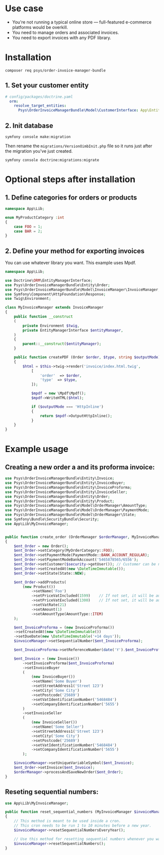 # Use case

- You're not running a typical online store — full-featured e-commerce platforms would be overkill.
- You need to manage orders and associated invoices.
- You need to export invoices with any PDF library.

# Installation

`composer req psys/order-invoice-manager-bundle`

## 1. Set your customer entity

``` yaml
# config/packages/doctrine.yaml
  orm:
    resolve_target_entities:                                                              
      Psys\OrderInvoiceManagerBundle\Model\CustomerInterface: App\Entity\YourCustomerEntity
```

## 2. Init database

``` command
symfony console make:migration
```
Then rename the `migrations/VersionOimbInit.php` file so it runs just after the migration you've just created.
``` command
symfony console doctrine:migrations:migrate
```

# Optional steps after installation

## 1. Define categories for orders or products

``` php
namespace App\Lib;

enum MyProductCategory :int
{
    case FOO = 1;
    case BAR = 2;
}
```

## 2. Define your method for exporting invoices

You can use whatever library you want. This example uses Mpdf. 
``` php
namespace App\Lib;

use Doctrine\ORM\EntityManagerInterface;
use Psys\OrderInvoiceManagerBundle\Entity\Order;
use Psys\OrderInvoiceManagerBundle\Model\InvoiceManager\InvoiceManager;
use Symfony\Component\HttpFoundation\Response;
use Twig\Environment;

class MyInvoiceManager extends InvoiceManager
{    
    public function __construct
    (
        private Environment $twig,
        private EntityManagerInterface $entityManager,
    )
    {
        parent::__construct($entityManager);
    }

    public function createPDF (Order $order, $type, string $outputMode)
    {        
        $html = $this->twig->render('invoice/index.html.twig', 
            [
                'order'  => $order,
                'type'  => $type,
            ]);

            $mpdf = new \Mpdf\Mpdf();
            $mpdf->WriteHTML($html);

            if ($outputMode === 'HttpInline') 
            {
                return $mpdf->OutputHttpInline();
            }
    }
}
```


# Example usage

## Creating a new order a and its proforma invoice:
``` php
use Psys\OrderInvoiceManagerBundle\Entity\Invoice;
use Psys\OrderInvoiceManagerBundle\Entity\InvoiceBuyer;
use Psys\OrderInvoiceManagerBundle\Entity\InvoiceProforma;
use Psys\OrderInvoiceManagerBundle\Entity\InvoiceSeller;
use Psys\OrderInvoiceManagerBundle\Entity\Order;
use Psys\OrderInvoiceManagerBundle\Entity\Product;
use Psys\OrderInvoiceManagerBundle\Model\OrderManager\AmountType;
use Psys\OrderInvoiceManagerBundle\Model\OrderManager\PaymentMode;
use Psys\OrderInvoiceManagerBundle\Model\OrderManager\State;
use Symfony\Bundle\SecurityBundle\Security;
use App\Lib\MyInvoiceManager;


public function create_order (OrderManager $orderManager, MyInvoiceManager $invoiceManager, Security $security)
{       
    $ent_Order = new Order();
    $ent_Order->setCategory(MyOrderCategory::FOO);
    $ent_Order->setPaymentMode(PaymentMode::BANK_ACCOUNT_REGULAR);
    $ent_Order->setPaymentModeBankAccount('5465878565/6556');
    $ent_Order->setCustomer($security->getUser()); // Customer can be null
    $ent_Order->setCreatedAt(new \DateTimeImmutable());
    $ent_Order->setState(State::NEW);

    $ent_Order->addProducts(
        (new Product())
            ->setName('Foo')
            ->setPriceVatIncluded(1599)    // If not set, it will be automatically calculated from price exclusive of VAT
            ->setPriceVatExcluded(1300)    // If not set, it will be automatically calculated from price inclusive of VAT
            ->setVatRate(21)
            ->setAmount(1)
            ->setAmountType(AmountType::ITEM)
    );

    $ent_InvoiceProforma = (new InvoiceProforma())
    ->setCreatedAt(new \DateTimeImmutable())
    ->setDueDate(new \DateTimeImmutable('+14 days'));
    $invoiceManager->setSequentialNumber($ent_InvoiceProforma);

    $ent_InvoiceProforma->setReferenceNumber(date('Y').$ent_InvoiceProforma->getSequentialNumber()); // Use custom formatting for the reference number

    $ent_Invoice = (new Invoice())
        ->setInvoiceProforma($ent_InvoiceProforma)
        ->setInvoiceBuyer
        (
            (new InvoiceBuyer())
            ->setName('Some Buyer')
            ->setStreetAddress1('Street 123')
            ->setCity('Some City')
            ->setPostcode('25689')
            ->setVatIdentificationNumber('5468484')
            ->setCompanyIdentificationNumber('5655')
        )
        ->setInvoiceSeller
        (
            (new InvoiceSeller())
            ->setName('Some Seller')
            ->setStreetAddress1('Street 123')
            ->setCity('Some City')
            ->setPostcode('25689')
            ->setVatIdentificationNumber('5468484')
            ->setCompanyIdentificationNumber('5655')
        );

    $invoiceManager->setUniqueVariableSymbol($ent_Invoice);
    $ent_Order->setInvoice($ent_Invoice);
    $orderManager->processAndSaveNewOrder($ent_Order);
}
```

## Reseting sequential numbers:
``` php
use App\Lib\MyInvoiceManager;

public function reset_sequential_numbers (MyInvoiceManager $invoiceManager)
{       
    // This method is meant to be used inside a cron. 
    // This cron needs to be run 1 to 10 minutes before a new year.
    $invoiceManager->resetSequentialNumbersEveryYear();

    // Use this method for resetting sequential numbers whenever you want.
    $invoiceManager->resetSequentialNumbers();
}
```